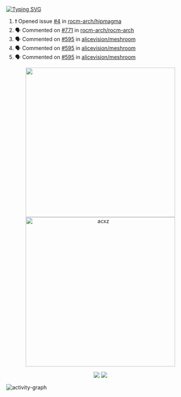 [![Typing SVG](https://readme-typing-svg.herokuapp.com?size=16&color=AFFFA3&multiline=true&height=75&lines=contributing+to+robotics%2Faerospace%2Fml%2Fgpu+software;packaging+it+for+archlinux;ricer)](https://git.io/typing-svg)

<!--START_SECTION:activity-->
1. ❗️ Opened issue [#4](https://github.com/rocm-arch/hipmagma/issues/4) in [rocm-arch/hipmagma](https://github.com/rocm-arch/hipmagma)
2. 🗣 Commented on [#771](https://github.com/rocm-arch/rocm-arch/issues/771) in [rocm-arch/rocm-arch](https://github.com/rocm-arch/rocm-arch)
3. 🗣 Commented on [#595](https://github.com/alicevision/meshroom/issues/595) in [alicevision/meshroom](https://github.com/alicevision/meshroom)
4. 🗣 Commented on [#595](https://github.com/alicevision/meshroom/issues/595) in [alicevision/meshroom](https://github.com/alicevision/meshroom)
5. 🗣 Commented on [#595](https://github.com/alicevision/meshroom/issues/595) in [alicevision/meshroom](https://github.com/alicevision/meshroom)
<!--END_SECTION:activity-->

<p align="center">
  <img width="400em" src=https://github-readme-stats.vercel.app/api?username=acxz&include_all_commits=true&show_icons=true />
  <img width="400em" src="https://github-readme-streak-stats.herokuapp.com/?user=acxz&" alt="acxz" />
</p>

<p align="center">
  <img src=https://github-readme-stats.vercel.app/api/top-langs/?username=acxz&layout=compact />
  <img src=https://github-profile-trophy.vercel.app/?username=acxz&row=2&column=4 />
</p>

![activity-graph](https://activity-graph.herokuapp.com/graph?username=acxz&theme=aqua)
